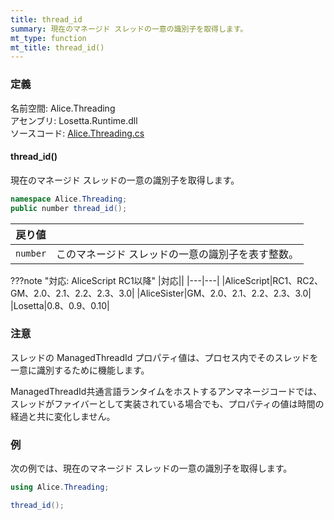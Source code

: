 ```yaml
---
title: thread_id
summary: 現在のマネージド スレッドの一意の識別子を取得します。
mt_type: function
mt_title: thread_id()
---
```


### 定義
名前空間: Alice.Threading<br/>
アセンブリ: Losetta.Runtime.dll<br/>
ソースコード: [Alice.Threading.cs](https://github.com/WSOFT-Project/Losetta/blob/master/Losetta.Runtime/Alice.Threading.cs)

#### thread_id()

現在のマネージド スレッドの一意の識別子を取得します。

```cs title="AliceScript"
namespace Alice.Threading;
public number thread_id();
```

|戻り値| |
|-|-|
|`number`|このマネージド スレッドの一意の識別子を表す整数。|

???note "対応: AliceScript RC1以降"
    |対応||
    |---|---|
    |AliceScript|RC1、RC2、GM、2.0、2.1、2.2、2.3、3.0|
    |AliceSister|GM、2.0、2.1、2.2、2.3、3.0|
    |Losetta|0.8、0.9、0.10|

### 注意
スレッドの ManagedThreadId プロパティ値は、プロセス内でそのスレッドを一意に識別するために機能します。

ManagedThreadId共通言語ランタイムをホストするアンマネージコードでは、スレッドがファイバーとして実装されている場合でも、プロパティの値は時間の経過と共に変化しません。

### 例
次の例では、現在のマネージド スレッドの一意の識別子を取得します。

```cs title="AliceScript"
using Alice.Threading;

thread_id();
```